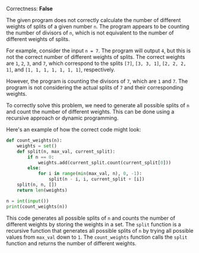 Correctness: **False**

The given program does not correctly calculate the number of different weights of splits of a given number `n`. The program appears to be counting the number of divisors of `n`, which is not equivalent to the number of different weights of splits.

For example, consider the input `n = 7`. The program will output `4`, but this is not the correct number of different weights of splits. The correct weights are `1`, `2`, `3`, and `7`, which correspond to the splits `[7]`, `[3, 3, 1]`, `[2, 2, 2, 1]`, and `[1, 1, 1, 1, 1, 1, 1]`, respectively.

However, the program is counting the divisors of `7`, which are `1` and `7`. The program is not considering the actual splits of `7` and their corresponding weights.

To correctly solve this problem, we need to generate all possible splits of `n` and count the number of different weights. This can be done using a recursive approach or dynamic programming.

Here's an example of how the correct code might look:

```python
def count_weights(n):
    weights = set()
    def split(n, max_val, current_split):
        if n == 0:
            weights.add(current_split.count(current_split[0]))
        else:
            for i in range(min(max_val, n), 0, -1):
                split(n - i, i, current_split + [i])
    split(n, n, [])
    return len(weights)

n = int(input())
print(count_weights(n))
```

This code generates all possible splits of `n` and counts the number of different weights by storing the weights in a set. The `split` function is a recursive function that generates all possible splits of `n` by trying all possible values from `max_val` down to `1`. The `count_weights` function calls the `split` function and returns the number of different weights.